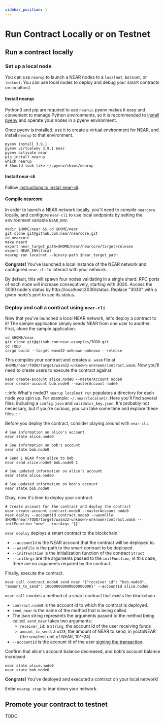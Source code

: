 ```yaml
---
sidebar_position: 1
---
```


# Run Contract Locally or on Testnet

<!-- Instructions on setting up local node -->
## Run a contract locally
### Set up a local node
You can use `nearup` to launch a NEAR nodes to a `localnet`, `betanet`, or `testnet`. You can use local nodes to deploy and debug your smart contracts on localhost.

#### Install nearup
Python3 and pip are required to use `nearup`. pyenv makes it easy and convenient to manage Python environments, so it is recommended to [install pyenv](https://github.com/pyenv/pyenv#installation) and operate your nodes in a pyenv environment.

Once pyenv is installed, use it to create a virtual environment for NEAR, and install `nearup` to that environment.
    
    pyenv install 3.9.1
    pyenv virtualenv 3.9.1 near
    pyenv activate near
    pip install nearup
    which nearup
    # Should look like ~/.pyenv/shims/nearup

#### Install near-cli
Follow [instructions to install near-cli](https://docs.near.org/docs/tools/near-cli#setup).

#### Compile nearcore
In order to launch a NEAR network locally, you'll need to compile `nearcore` locally, and configure `near-cli` to use local endpoints by setting the environment variable `NEAR_ENV`.

    mkdir $HOME/near && cd $HOME/near
    git clone git@github.com:near/nearcore.git
    cd nearcore
    make neard
    export near_target_path=$HOME/near/nearcore/target/release
    export NEAR_ENV=local
    nearup run localnet --binary-path $near_target_path

**Congrats!** You've launched a local instance of the NEAR network and configured `near-cli` to interact with your network.

By default, this will spawn four nodes validating in a single shard. RPC ports of each node will increase consecutively, starting with 3030. Access the 3030 node's status by http://localhost:3030/status. Replace "3030" with a given node's port to see its status.


<!-- Deploy contract through CLI/RPC -->
### Deploy and call a contract using `near-cli`
Now that you've launched a local NEAR network, let's deploy a contract to it! The sample application simply sends NEAR from one user to another. First, clone the sample application.

    cd $HOME/near
    git clone git@github.com:near-examples/TODO.git
    cd TODO
    cargo build --target wasm32-unknown-unknown --release

This compiles your contract and creates a `.wasm` file at `$HOME/near/TODO/target/wasm32-unknown-unknown/contract.wasm`. Now you'll need to create users to execute the contract against.

    near create-account alice.node0 --masterAccount node0
    near create-account bob.node0 --masterAccount node0

:::info What's node0?
`nearup localnet run` populates a directory for each node you spin up. For example: `~/.near/localnet/`. Here you'll find several files, including a `config.json` and `validator_key.json`. It's probably not necessary, but if you're curious, you can take some time and explore these files.
:::

Before you deploy the contract, consider playing around with `near-cli`.

    # See information on alice's account
    near state alice.node0
    
    # See information on bob's account
    near state bob.node0 
    
    # Send 1 NEAR from alice to bob
    near send alice.node0 bob.node0 1 
    
    # See updated information on alice's account
    near state alice.node0
    
    # See updated information on bob's account
    near state bob.node0 

Okay, now it's time to deploy your contract.

    # Create account for the contract and deploy the contract
    near create-account contract.node0 --masterAccount node0
    near deploy --accountId contract.node0 --wasmFile $HOME/near/TODO/target/wasm32-unknown-unknown/contract.wasm --initFunction "new" --initArgs '{}'

`near deploy` deploys a smart contract to the blockchain.
- `--accountId` is the NEAR account that the contract will be deployed to.
- `--wasmFile` is the path to the smart contract to be deployed.
- `--initFunction` is the initialization function of the contract `Struct`
- `--initArgs` are the arguments passed to the `initFunction`; in this case, there are no arguments required by the contract.

Finally, execute the contract.

    near call contract.node0 send_near '{"receiver_id": "bob.node0", "amount_to_send": 100000000000000000000}' --accountId alice.node0

`near call` invokes a method of a smart contract that exists the blockchain.
- `contract.node0` is the account id to which the contract is deployed.
- `send_near` is the name of the method that is being called.
- The json string represents the arguments passed to the method being called. `send_near` takes two arguments:
  - `receiver_id`: a `String`, the account id of the user receiving funds
  - `amount_to_send`: a `u128`, the amount of NEAR to send, in yoctoNEAR (the smallest unit of NEAR, 10^-24)
- `--accountId` is the account id of the user [signing the transaction](https://docs.near.org/docs/concepts/transaction#transaction).

Confirm that alice's account balance decreased, and bob's account balance increased.

    near state alice.node0
    near state bob.node0

**Congrats!** You've deployed and executed a contract on your local network!

Enter `nearup stop` to tear down your network.


<!-- How to run commands on testnet rather than local node -->

## Promote your contract to testnet

TODO
